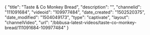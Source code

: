 {
    "title": "Taste &amp; Co Monkey Bread",
    "description": "",
    "channelid": "111091684",
    "videoid": "109977484",
    "date_created": "1502520375",
    "date_modified": "1504049173",
    "type": "captivate",
    "layout": "channelVideo",
    "url": "\/bbbusa-latest-videos\/taste-co-monkey-bread\/111091684-109977484"
}